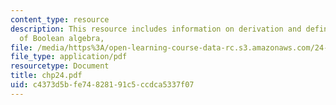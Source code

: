```yaml
---
content_type: resource
description: This resource includes information on derivation and defination of language
  of Boolean algebra,
file: /media/https%3A/open-learning-course-data-rc.s3.amazonaws.com/24-241-logic-i-fall-2005/c4373d5bfe74828191c5ccdca5337f07_chp24.pdf
file_type: application/pdf
resourcetype: Document
title: chp24.pdf
uid: c4373d5b-fe74-8281-91c5-ccdca5337f07
---
```

